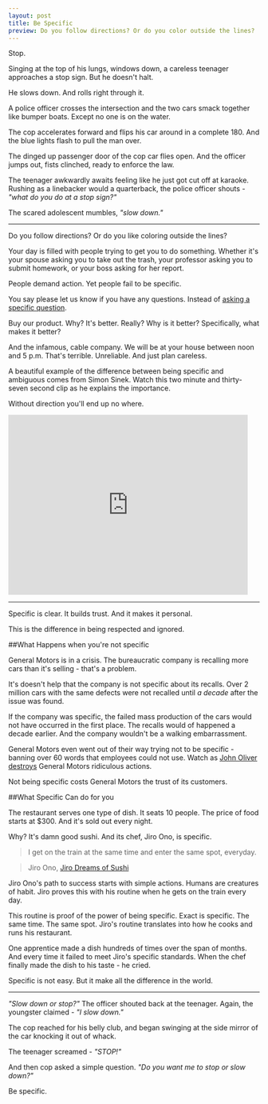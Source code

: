 ```yaml
---
layout: post
title: Be Specific
preview: Do you follow directions? Or do you color outside the lines?
---
```


Stop. 

Singing at the top of his lungs, windows down, a careless teenager approaches a stop sign. But he doesn't halt. 

He slows down. And rolls right through it. 

A police officer crosses the intersection and the two cars smack together like bumper boats. Except no one is on the water. 

The cop accelerates forward and flips his car around in a complete 180. And the blue lights flash to pull the man over. 

The dinged up passenger door of the cop car flies open. And the officer jumps out, fists clinched, ready to enforce the law. 

The teenager awkwardly awaits feeling like he just got cut off at karaoke. Rushing as a linebacker would a quarterback, the police officer shouts - *"what do you do at a stop sign?"* 

The scared adolescent mumbles, *"slow down."* 

* * * 

Do you follow directions? Or do you like coloring outside the lines? 

Your day is filled with people trying to get you to do something. Whether it's your spouse asking you to take out the trash, your professor asking you to submit homework, or your boss asking for her report. 

People demand action. Yet people fail to be specific. 

You say please let us know if you have any questions. Instead of [asking a specific question](http://blog.hotdogsandeggs.com/2014/05/12/ask-questions/). 

Buy our product. Why? It's better. Really? Why is it better? Specifically, what makes it better? 

And the infamous, cable company. We will be at your house between noon and 5 p.m. That's terrible. Unreliable. And just plan careless. 

A beautiful example of the difference between being specific and ambiguous comes from Simon Sinek. Watch this two minute and thirty-seven second clip as he explains the importance. 

Without direction you'll end up no where. 

<iframe width="480" height="360" src="http://www.youtube.com/embed/c6PKDmWqjIs" frameborder="0"> </iframe>


* * * 

Specific is clear. It builds trust. And it makes it personal.  

This is the difference in being respected and ignored. 

##What Happens when you're not specific

General Motors is in a crisis. The bureaucratic company is recalling more cars than it's selling - that's a problem. 

It's doesn't help that the company is not specific about its recalls. Over 2 million cars with the same defects were not recalled until *a decade* after the issue was found.  

If the company was specific, the failed mass production of the cars would not have occurred in the first place. The recalls would of happened a decade earlier. And the company wouldn't be a walking embarrassment. 

General Motors even went out of their way trying not to be specific - banning over 60 words that employees could not use. Watch as [John Oliver destroys](http://youtu.be/j6IZ2TroruU) General Motors ridiculous actions. 

Not being specific costs General Motors the trust of its customers. 

##What Specific Can do for you

The restaurant serves one type of dish. It seats 10 people. The price of food starts at $300. And it's sold out every night. 

Why? It's damn good sushi. And its chef, Jiro Ono, is specific.  

> I get on the train at the same time and enter the same spot, everyday.

> Jiro Ono, [Jiro Dreams of Sushi](http://www.magpictures.com/jirodreamsofsushi/)

Jiro Ono's path to success starts with simple actions. Humans are creatures of habit. Jiro proves this with his routine when he gets on the train every day. 

This routine is proof of the power of being specific. Exact is specific. The same time. The same spot. Jiro's routine translates into how he cooks and runs his restaurant.  

One apprentice made a dish hundreds of times over the span of months. And every time it failed to meet Jiro's specific standards. When the chef finally made the dish to his taste - he cried. 

Specific is not easy. But it make all the difference in the world.  

* * * 

*"Slow down or stop?"* The officer shouted back at the teenager. Again, the youngster claimed - *"I slow down."* 

The cop reached for his belly club, and began swinging at the side mirror of the car knocking it out of whack. 

The teenager screamed - *"STOP!"* 

And then cop asked a simple question. *"Do you want me to stop or slow down?"* 

Be specific.  









